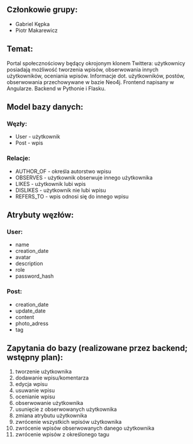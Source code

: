 ## Członkowie grupy:
- Gabriel Kępka
- Piotr Makarewicz

## Temat:

Portal społecznościowy będący okrojonym klonem Twittera: użytkownicy posiadają możliwość tworzenia wpisów, obserwowania innych użytkowników, oceniania wpisów.
Informacje dot. użytkowników, postów, obserwowania przechowywane w bazie Neo4j. Frontend napisany w Angularze. Backend w Pythonie i Flasku. 

## Model bazy danych:

### Węzły:
- User - użytkownik
- Post - wpis

### Relacje:
- AUTHOR_OF - określa autorstwo wpisu
- OBSERVES - użytkownik obserwuje innego użytkownika
- LIKES - użytkownik lubi wpis
- DISLIKES - użytkownik nie lubi wpisu
- REFERS_TO - wpis odnosi się do innego wpisu

## Atrybuty węzłów:

### User:
- name
- creation_date
- avatar
- description
- role
- password_hash

### Post:
- creation_date
- update_date
- content
- photo_adress
- tag


## Zapytania do bazy (realizowane przez backend; wstępny plan):
1. tworzenie użytkownika
2. dodawanie wpisu/komentarza
3. edycja wpisu
4. usuwanie wpisu
5. ocenianie wpisu
6. obserwowanie użytkownika
7. usunięcie z obserwowanych użytkownika
8. zmiana atrybutu użytkownika
9. zwrócenie wszystkich wpisów użytkownika
10. zwrócenie wpisów obserwowanych danego użytkownika
11. zwrócenie wpisów z określonego tagu

